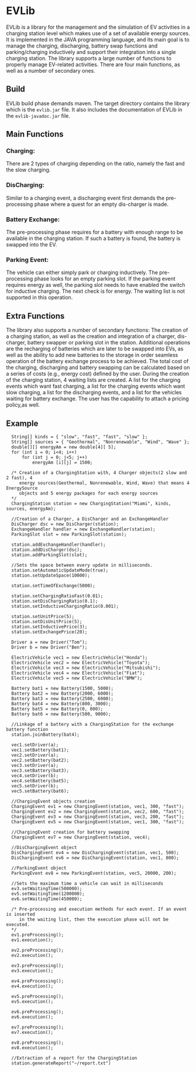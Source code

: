 # EVLib
EVLib is a library for the management and the simulation of EV activities in a charging station level which makes use of a set of available energy sources. It is implemented in the JAVA programming language, and its main goal is to manage the charging, discharging, battery swap functions and parking/charging inductively and support their integration into a single charging station. The library supports a large number of functions to properly manage EV-related activities. There are four main functions, as well as a number of secondary ones.

## Build
EVLib build phase demands maven. The target directory contains the library which is the ```evlib.jar``` file. It also includes the documentation of EVLib in the ```evlib-javadoc.jar``` file.

## Main Functions

### Charging:
There are 2 types of charging depending on the ratio, namely the fast and the slow charging.

### DisCharging:
Similar to a charging event, a discharging event first demands the pre-processing phase where a quest for an empty dis-charger is made.

### Battery Exchange:
The pre-processing phase requires for a battery with enough range to be available in the charging station. If such a battery is found, the battery is swapped into the EV.

### Parking Event:
The vehicle can either simply park or charging inductively. The pre-processing phase looks for an empty parking slot. If the parking event requires energy as well, the parking slot needs to have enabled the switch for inductive charging. The next check is for energy. The waiting list is not supported in this operation.

## Extra Functions
The library also supports a number of secondary functions: The creation of a charging station, as well as the creation and integration of a charger, dis-charger, battery swapper or parking slot in the station. Additional operations are the recharging of batteries which are later to be swapped into EVs, as well as the ability to add new batteries to the storage in order seamless operation of the battery exchange process to be achieved. The total cost of the charging, discharging and battery swapping can be calculated based on a series of costs (e.g., energy cost) defined by the user. During the creation of the charging station, 4 waiting lists are created. A list for the charging events which want fast charging, a list for the charging events which want slow charging, a list for the discharging events, and a list for the vehicles waiting for battery exchange. The user has the capability to attach a pricing policy,as well.

## Example
```
  String[] kinds = { "slow", "fast", "fast", "slow" };
  String[] sources = { "Geothermal", "Nonrenewable", "Wind", "Wave" };
  double[][] energyAm = new double[4][ 5];
  for (int i = 0; i<4; i++)
      for (int j = 0; j<5; j++)
          energyAm [i][j] = 1500;

  /* Creation of a ChargingStation with, 4 Charger objects(2 slow and 2 fast), 4
     energy sources(Geothermal, Nonrenewable, Wind, Wave) that means 4 EnergySource
     objects and 5 energy packages for each energy sources
  */
  ChargingStation station = new ChargingStation("Miami", kinds, sources, energyAm);

  //Creation of a Charger, a DisCharger and an ExchangeHandler
  DisCharger dsc = new DisCharger(station);
  ExchangeHandler handler = new ExchangeHandler(station);
  ParkingSlot slot = new ParkingSlot(station);

  station.addExchangeHandler(handler);
  station.addDisCharger(dsc);
  station.addParkingSlot(slot);

  //Sets the space between every update in milliseconds.
  station.setAutomaticUpdateMode(true);
  station.setUpdateSpace(10000);

  station.setTimeOfExchange(5000);

  station.setChargingRatioFast(0.01);
  station.setDisChargingRatio(0.1);
  station.setInductiveChargingRatio(0.001);

  station.setUnitPrice(5);
  station.setDisUnitPrice(5);
  station.setInductivePrice(3);
  station.setExchangePrice(20);

  Driver a = new Driver("Tom");
  Driver b = new Driver("Ben");

  ElectricVehicle vec1 = new ElectricVehicle("Honda");
  ElectricVehicle vec2 = new ElectricVehicle("Toyota");
  ElectricVehicle vec3 = new ElectricVehicle("Mitsubishi");
  ElectricVehicle vec4 = new ElectricVehicle("Fiat");
  ElectricVehicle vec5 = new ElectricVehicle("BMW");

  Battery bat1 = new Battery(1500, 5000);
  Battery bat2 = new Battery(2000, 6000);
  Battery bat3 = new Battery(2500, 6000);
  Battery bat4 = new Battery(800, 3000);
  Battery bat5 = new Battery(0, 800);
  Battery bat6 = new Battery(500, 9000);

  //Linkage of a battery with a ChargingStation for the exchange battery function
  station.joinBattery(bat4);

  vec1.setDriver(a);
  vec1.setBattery(bat1);
  vec2.setDriver(a);
  vec2.setBattery(bat2);
  vec3.setDriver(a);
  vec3.setBattery(bat3);
  vec4.setDriver(b);
  vec4.setBattery(bat5);
  vec5.setDriver(b);
  vec5.setBattery(bat6);

  //ChargingEvent objects creation
  ChargingEvent ev1 = new ChargingEvent(station, vec1, 300, "fast");
  ChargingEvent ev2 = new ChargingEvent(station, vec2, 600, "fast");
  ChargingEvent ev3 = new ChargingEvent(station, vec3, 200, "fast");
  ChargingEvent ev5 = new ChargingEvent(station, vec1, 300, "fast");

  //ChargingEvent creation for battery swapping
  ChargingEvent ev7 = new ChargingEvent(station, vec4);

  //DisChargingEvent object
  DisChargingEvent ev4 = new DisChargingEvent(station, vec1, 500);
  DisChargingEvent ev6 = new DisChargingEvent(station, vec1, 800);

  //ParkingEvent object
  ParkingEvent ev8 = new ParkingEvent(station, vec5, 20000, 200);

  //Sets the maximum time a vehicle can wait in milliseconds
  ev3.setWaitingTime(500000);
  ev5.setWaitingTime(1200000);
  ev6.setWaitingTime(450000);

  /* Pre-processing and execution methods for each event. If an event is inserted
     in the waiting list, then the execution phase will not be executed.
  */
  ev1.preProcessing();
  ev1.execution();

  ev2.preProcessing();
  ev2.execution();

  ev3.preProcessing();
  ev3.execution();

  ev4.preProcessing();
  ev4.execution();

  ev5.preProcessing();
  ev5.execution();

  ev6.preProcessing();
  ev6.execution();

  ev7.preProcessing();
  ev7.execution();

  ev8.preProcessing();
  ev8.execution();

  //Extraction of a report for the ChargingStation
  station.generateReport("~/report.txt")

```
